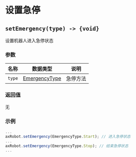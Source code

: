 # 设置急停

## `setEmergency(type) -> {void}`

设置机器人进入急停状态
### 参数

| 名称   | 数据类型                                | 说明     |
| ------ | --------------------------------------- | -------- |
| `type` | [EmergencyType](#/Define-EmergencyType) | 急停方法 |

### 返回值

无

### 示例

```typescript
...
axRobot.setEmergency(EmergencyType.Start); // 进入急停状态
...
axRobot.setEmergency(EmergencyType.Stop); // 结束急停状态
...
```

